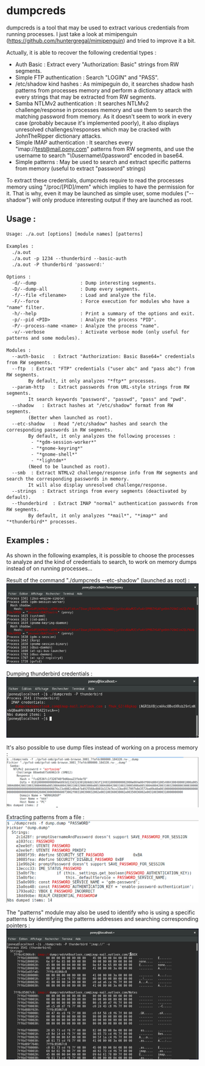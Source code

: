 # dumpcreds

dumpcreds is a tool that may be used to extract various credentials from running processes.
I just take a look at mimipenguin (https://github.com/huntergregal/mimipenguin) and tried to improve it a bit.

Actually, it is able to recover the following credential types :

- Auth Basic : Extract every "Authorization: Basic" strings from RW segments.
- Simple FTP authentication : Search "LOGIN" and "PASS". 
- /etc/shadow kind hashes : As mimipeguin do, it searches shadow hash patterns from processes memory and perform a dictionary attack with every strings that may be extracted from RW segments.
- Samba NTLMv2 authentication : It searches NTLMv2 challenge/response in processes memory and use them to search the matching password from memory. As it doesn't seem to work in every case (probably because it's implemented poorly), it also displays unresolved challenges/responses which may be cracked with JohnTheRipper dictionary attacks.
- Simple IMAP authentication : It searches every "imap://test@mail.pony.com" patterns from RW segments, and use the username to search "\0username\0password" encoded in base64.
- Simple patterns : May be used to search and extract specific patterns from memory (useful to extract "password" strings)

To extract these credentials, dumpcreds require to read the processes memory using "/proc/[PID]/mem" which implies to have the permission for it. That is why, even it may be launched as simple user, some modules ("--shadow") will only produce interesting output if they are launched as root.

## Usage :
```
Usage: ./a.out [options] [module names] [patterns]

Examples :
  ./a.out
  ./a.out -p 1234 --thunderbird --basic-auth
  ./a.out -P thunderbird 'password:'

Options :
  -d/--dump                : Dump interesting segments.
  -D/--dump-all            : Dump every segments.
  -f/--file <filename>     : Load and analyze the file.
  -F/--force               : Force execution for modules who have a "name" filter.
  -h/--help                : Print a summary of the options and exit.
  -p/--pid <PID>           : Analyze the process "PID".
  -P/--process-name <name> : Analyze the process "name".
  -v/--verbose             : Activate verbose mode (only useful for patterns and some modules).

Modules :
  --auth-basic	 : Extract "Authorization: Basic Base64=" credentials from RW segments.
  --ftp	 : Extract "FTP" credentials ("user abc" and "pass abc") from RW segments.
		By default, it only analyzes "*ftp*" processes.
  --param-http	 : Extract passwords from URL-style strings from RW segments.
		It search keywords "password", "passwd", "pass" and "pwd".
  --shadow	 : Extract hashes at "/etc/shadow" format from RW segments.
		(Better when launched as root).
  --etc-shadow	 : Read "/etc/shadow" hashes and search the corresponding passwords in RW segments.
		By default, it only analyzes the following processes :
		 - "*gdm-session-worker*"
		 - "*gnome-keyring*"
		 - "*gnome-shell*"
		 - "*lightdm*"
		(Need to be launched as root).
  --smb	 : Extract NTMLv2 challenge/response info from RW segments and search the corresponding passwords in memory.
		It will also display unresolved challenge/response.
  --strings	 : Extract strings from every segments (deactivated by default).
  --thunderbird	 : Extract IMAP "normal" authentication passwords from RW segments.
		By default, it only analyzes "*mail*", "*imap*" and "*thunderbird*" processes.
```


## Examples :

As shown in the following examples, it is possible to choose the processes to analyze and the kind of credentials to search, to work on memory dumps instead of on running processes...

Result of the command "./dumpcreds --etc-shadow" (launched as root) :
![Shadow hash](https://raw.githubusercontent.com/ponypot/dumpcreds/master/screen/dumpEtcShadow.png)

Dumping thunderbird credentials :
![Thunderbird credentials](https://raw.githubusercontent.com/ponypot/dumpcreds/master/screen/dumpThunderbird1.png)

It's also possible to use dump files instead of working on a process memory :
![SMB file](https://raw.githubusercontent.com/ponypot/dumpcreds/master/screen/dumpSmb.png)

Extracting patterns from a file :
![Dump from file](https://raw.githubusercontent.com/ponypot/dumpcreds/master/screen/dumpFromFile.png)

The "patterns" module may also be used to identify who is using a specific patterns by identifying the patterns addresses and searching corresponding pointers :
![Who use it](https://raw.githubusercontent.com/ponypot/dumpcreds/master/screen/dumpWhoUseIt.png)

